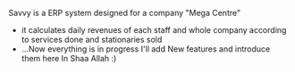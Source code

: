 Savvy is a ERP system designed for a company "Mega Centre"
- it calculates daily revenues of each staff and whole company according to services done and stationaries sold
- ...Now everything is in progress I'll add New features and introduce them here In Shaa Allah :)
